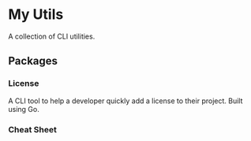 # My Utils

A collection of CLI utilities.

## Packages

### License

A CLI tool to help a developer quickly add a license to their project. Built using Go.

### Cheat Sheet
